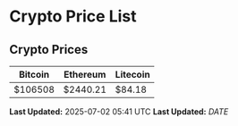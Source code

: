 # Crypto Price List

## Crypto Prices
| Bitcoin | Ethereum | Litecoin |
| ------- | -------- | -------- |
| $106508 | $2440.21 | $84.18 |
**Last Updated:** 2025-07-02 05:41 UTC
**Last Updated:** $DATE$
